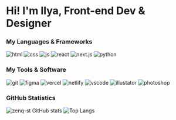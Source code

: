 # Hi! **I'm Ilya, Front-end Dev & Designer**

### My Languages & Frameworks
![html](https://i.imgur.com/IWchoRe.png) ![css](https://i.imgur.com/BZhD1TA.png) ![js](https://i.imgur.com/gfV68An.png) ![react](https://i.imgur.com/PrO0biF.png) ![next.js](https://i.imgur.com/dxhYBul.png) ![python](https://i.imgur.com/UWjlT0c.png)

### My Tools & Software
![git](https://i.imgur.com/Ev6kG5o.png) ![figma](https://i.imgur.com/lacJwTa.png) ![vercel](https://i.imgur.com/KGMYVgL.png) ![netlify](https://i.imgur.com/jOEmLnW.png) ![vscode](https://i.imgur.com/cL7bDiY.png) ![illustator](https://i.imgur.com/OIIw8Hj.png) ![photoshop](https://i.imgur.com/2wZJKCA.png)

### GitHub Statistics
![zenq-st GitHub stats](https://github-readme-stats.vercel.app/api?username=zenqst&theme=dark&show_icons=true&hide_title=true&card_width=400&line_height=25&hide=prs) ![Top Langs](https://github-readme-stats.vercel.app/api/top-langs/?username=zenqst&hide_progress=false&card_width=400&theme=dark&layout=compact)
